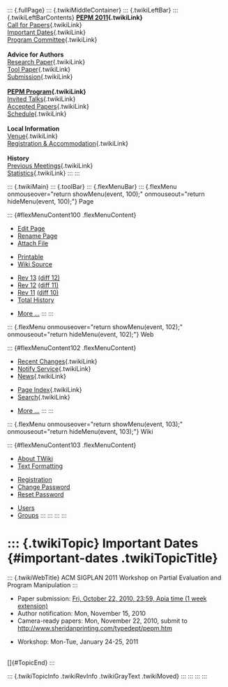 ::: {.fullPage}
::: {.twikiMiddleContainer}
::: {.twikiLeftBar}
::: {.twikiLeftBarContents}
**[PEPM 2011](WebHome){.twikiLink}**\
[Call for Papers](CallForPapers){.twikiLink}\
[Important Dates](ImportantDates){.twikiLink}\
[Program Committee](ProgramCommittee){.twikiLink}\
\
**Advice for Authors**\
[Research Paper](ResearchPaperAdvice){.twikiLink}\
[Tool Paper](ToolPaperAdvice){.twikiLink}\
[Submission](PaperSubmission){.twikiLink}\
\
**[PEPM Program](Program){.twikiLink}**\
[Invited Talks](InvitedTalks){.twikiLink}\
[Accepted Papers](AcceptedPapers){.twikiLink}\
[Schedule](Program){.twikiLink}\
\
**Local Information**\
[Venue](WorkshopVenue){.twikiLink}\
[Registration & Accommodation](RegistrationAndAccomodation){.twikiLink}\
\
**History**\
[Previous Meetings](PreviousMeetings){.twikiLink}\
[Statistics](HistoricalStatistics){.twikiLink}
:::
:::

::: {.twikiMain}
::: {.toolBar}
::: {.flexMenuBar}
::: {.flexMenu onmouseover="return showMenu(event, 100);" onmouseout="return hideMenu(event, 100);"}
Page

::: {#flexMenuContent100 .flexMenuContent}
-   [Edit
    Page](http://www.program-transformation.org/edit/PEPM11/ImportantDates?t=1536827665)
-   [Rename
    Page](http://www.program-transformation.org/rename/PEPM11/ImportantDates)
-   [Attach
    File](http://www.program-transformation.org/attach/PEPM11/ImportantDates)

<!-- -->

-   [Printable](http://www.program-transformation.org/view/PEPM11/ImportantDates?skin=print.pattern)
-   [Wiki
    Source](http://www.program-transformation.org/view/PEPM11/ImportantDates?skin=text&raw=on&contenttype=text/plain)

<!-- -->

-   [Rev
    13](http://www.program-transformation.org/view/PEPM11/ImportantDates?rev=1.13)
    [(diff 12)](http://www.program-transformation.org/rdiff/PEPM11/ImportantDates?rev1=1.13&rev2=1.12)
-   [Rev
    12](http://www.program-transformation.org/view/PEPM11/ImportantDates?rev=1.12)
    [(diff 11)](http://www.program-transformation.org/rdiff/PEPM11/ImportantDates?rev1=1.12&rev2=1.11)
-   [Rev
    11](http://www.program-transformation.org/view/PEPM11/ImportantDates?rev=1.11)
    [(diff 10)](http://www.program-transformation.org/rdiff/PEPM11/ImportantDates?rev1=1.11&rev2=1.10)
-   [Total
    History](http://www.program-transformation.org/rdiff/PEPM11/ImportantDates)

<!-- -->

-   [More
    \...](http://www.program-transformation.org/oops/PEPM11/ImportantDates?template=oopsmore&param1=1.13&param2=1.13)
:::
:::

::: {.flexMenu onmouseover="return showMenu(event, 102);" onmouseout="return hideMenu(event, 102);"}
Web

::: {#flexMenuContent102 .flexMenuContent}
-   [Recent Changes](WebChanges){.twikiLink}
-   [Notify Service](WebNotify){.twikiLink}
-   [News](WebNews){.twikiLink}

<!-- -->

-   [Page Index](WebIndex){.twikiLink}
-   [Search](WebSearch){.twikiLink}

<!-- -->

-   [More
    \...](http://www.program-transformation.org/oops/PEPM11/ImportantDates?template=oopsmore&param1=1.13&param2=1.13)
:::
:::

::: {.flexMenu onmouseover="return showMenu(event, 103);" onmouseout="return hideMenu(event, 103);"}
Wiki

::: {#flexMenuContent103 .flexMenuContent}
-   [About
    TWiki](http://www.program-transformation.org/view/TWiki/WebHome)
-   [Text
    Formatting](http://www.program-transformation.org/view/TWiki/TextFormattingRules)

<!-- -->

-   [Registration](http://www.program-transformation.org/view/TWiki/TWikiRegistration)
-   [Change
    Password](http://www.program-transformation.org/view/TWiki/ChangePassword)
-   [Reset
    Password](http://www.program-transformation.org/view/TWiki/ResetPassword)

<!-- -->

-   [Users](http://www.program-transformation.org/view/Main/TWikiUsers)
-   [Groups](http://www.program-transformation.org/view/Main/TWikiGroups)
:::
:::
:::
:::

::: {.twikiTopic}
Important Dates {#important-dates .twikiTopicTitle}
===============

::: {.twikiWebTitle}
ACM SIGPLAN 2011 Workshop on Partial Evaluation and Program Manipulation
:::

-   Paper submission: [Fri, October 22, 2010, 23:59, Apia time (1 week
    extension)](http://www.timeanddate.com/worldclock/fixedtime.html?month=10&day=22&year=2010&hour=23&min=59&sec=0&p1=282)
-   Author notification: Mon, November 15, 2010
-   Camera-ready papers: Mon, November 22, 2010, submit to
    <http://www.sheridanprinting.com/typedept/pepm.htm>

<!-- -->

-   Workshop: Mon-Tue, January 24-25, 2011

\
[]{#TopicEnd}
:::

::: {.twikiTopicInfo .twikiRevInfo .twikiGrayText .twikiMoved}
:::
:::
:::
:::
